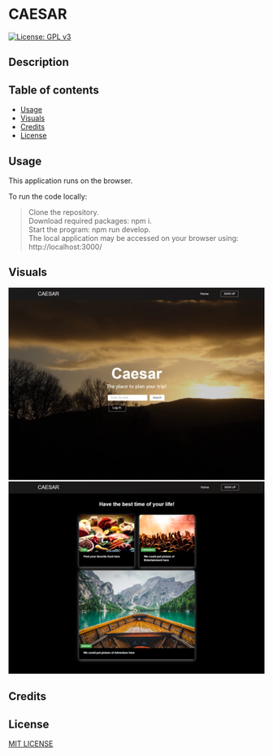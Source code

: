 # CAESAR

[![License: GPL v3](https://img.shields.io/badge/license-MIT-red)](https://www.gnu.org/licenses/gpl-3.0)

## Description

## Table of contents

- [Usage](#Usage)
- [Visuals](#Visuals)
- [Credits](#Credits)
- [License](#License)

## Usage

This application runs on the browser.

To run the code locally:<br>

> Clone the repository.<br>
> Download required packages: npm i.<br>
> Start the program: npm run develop.<br>
> The local application may be accessed on your browser using: http://localhost:3000/

## Visuals

![](./caesar/client/public/images/Screenshot2.png)
![](./caesar/client/public/images/Screenshot1.png)

## Credits

## License

[MIT LICENSE](https://raw.githubusercontent.com/Ruskin20/Travel-Log/master/LICENSE)
